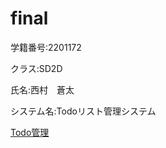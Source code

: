 # final
<p>学籍番号:2201172</p>
<p>クラス:SD2D</p>
<p>氏名:西村　蒼太</p>
<p>システム名:Todoリスト管理システム</p>
<p><a href=”https://aso2201172.punyu.jp/final/src/home.php”>Todo管理</a></p>
